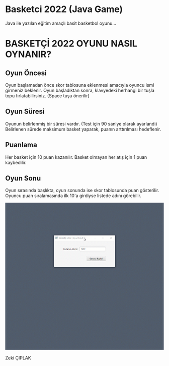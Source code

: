 # Basketci 2022 (Java Game)
 Java ile yazılan eğitim amaçlı basit basketbol oyunu...
 
# BASKETÇİ 2022 OYUNU NASIL OYNANIR?
##  Oyun Öncesi
Oyun başlamadan önce skor tablosuna eklenmesi amacıyla oyuncu ismi girmeniz beklenir.
Oyun başladıktan sonra, klavyedeki herhangi bir tuşla topu fırlatabilirsiniz. (Space tuşu önerilir)

## Oyun Süresi
Oyunun belirlenmiş bir süresi vardır. (Test için 90 saniye olarak ayarlandı)
Belirlenen sürede maksimum basket yaparak, puanın arttırılması hedeflenir.

## Puanlama
Her basket için 10 puan kazanılır.
Basket olmayan her atış için 1 puan kaybedilir.

## Oyun Sonu
Oyun sırasında başlıkta, oyun sonunda ise skor tablosunda puan gösterilir.
Oyuncu puan sıralamasında ilk 10'a girdiyse listede adını görebilir.


![Basketçi 2022 - Java Game](https://github.com/zkcplk/Basketci-2022/blob/main/basketci_java_game.gif?raw=true)

Zeki ÇIPLAK
